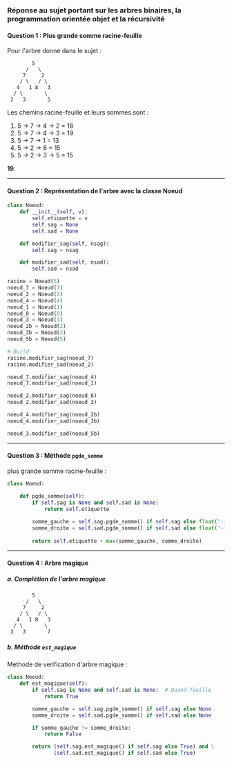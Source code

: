 ### Réponse au sujet portant sur les arbres binaires, la programmation orientée objet et la récursivité

#### Question 1 : Plus grande somme racine-feuille
Pour l'arbre donné dans le sujet :
```
        5
      /   \
     7     2
    / \   / \
   4   1 8   3
  / \       \
 2   3       5
```

Les chemins racine-feuille et leurs sommes sont :
1. 5 -> 7 -> 4 -> 2 = 18
2. 5 -> 7 -> 4 -> 3 = 19
3. 5 -> 7 -> 1 = 13
4. 5 -> 2 -> 8 = 15
5. 5 -> 2 -> 3 -> 5 = 15

**19**.

---

#### Question 2 : Représentation de l'arbre avec la classe Noeud

```python
class Noeud:
    def __init__(self, v):
        self.etiquette = v
        self.sag = None
        self.sad = None

    def modifier_sag(self, nsag):
        self.sag = nsag

    def modifier_sad(self, nsad):
        self.sad = nsad

racine = Noeud(5)
noeud_7 = Noeud(7)
noeud_2 = Noeud(2)
noeud_4 = Noeud(4)
noeud_1 = Noeud(1)
noeud_8 = Noeud(8)
noeud_3 = Noeud(3)
noeud_2b = Noeud(2)
noeud_3b = Noeud(3)
noeud_5b = Noeud(5)

# Build
racine.modifier_sag(noeud_7)
racine.modifier_sad(noeud_2)

noeud_7.modifier_sag(noeud_4)
noeud_7.modifier_sad(noeud_1)

noeud_2.modifier_sag(noeud_8)
noeud_2.modifier_sad(noeud_3)

noeud_4.modifier_sag(noeud_2b)
noeud_4.modifier_sad(noeud_3b)

noeud_3.modifier_sad(noeud_5b)
```

---

#### Question 3 : Méthode `pgde_somme`
plus grande somme racine-feuille :

```python
class Noeud:

    def pgde_somme(self):
        if self.sag is None and self.sad is None:
            return self.etiquette
        
        somme_gauche = self.sag.pgde_somme() if self.sag else float('-inf')
        somme_droite = self.sad.pgde_somme() if self.sad else float('-inf')
        
        return self.etiquette + max(somme_gauche, somme_droite)
```

---

#### Question 4 : Arbre magique
##### a. Complétion de l'arbre magique
```
        5
      /   \
     7     2
    / \   / \
   4   1 8   3
  / \       \
 3   3       7
```

##### b. Méthode `est_magique`
Methode de verification d'arbre magique :

```python
class Noeud:
    def est_magique(self):
        if self.sag is None and self.sad is None:  # Quand feuille
            return True

        somme_gauche = self.sag.pgde_somme() if self.sag else None
        somme_droite = self.sad.pgde_somme() if self.sad else None

        if somme_gauche != somme_droite:
            return False

        return (self.sag.est_magique() if self.sag else True) and \
               (self.sad.est_magique() if self.sad else True)
```
